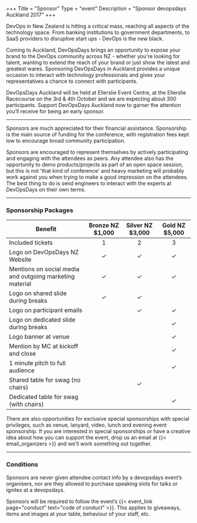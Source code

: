 +++
Title = "Sponsor"
Type = "event"
Description = "Sponsor devopsdays Auckland 2017"
+++

<p>
DevOps in New Zealand is hitting a critical mass, reaching all aspects of the technology space. From banking institutions to government departments, to SaaS providers to disruptive start ups - DevOps is the new black.</p>


<p>Coming to Auckland, DevOpsDays brings an opportunity to expose your brand to the DevOps community across NZ - whether you're looking for talent, wanting to extend the reach of your brand or just show the latest and greatest wares. Sponsoring DevOpsDays in Auckland provides a unique occasion to interact with technology professionals and gives your representatives a chance to connect with participants.</p>

<p>DevOpsDays Auckland will be held at Ellerslie Event Centre, at the Ellerslie Racecourse on the 3rd &amp; 4th October and we are expecting about 300 participants. Support DevOpsDays Auckland now to garner the attention you’ll receive for being an early sponsor.</p>

<hr/>

<p>Sponsors are much appreciated for their financial assistance. Sponsorship is the main source of funding for the conference, with registration fees kept low to encourage broad community participation.</p>

<p>Sponsors are encouraged to represent themselves by actively participating and engaging with the attendees as peers. Any attendee also has the opportunity to demo products/projects as part of an open space session, but this is not 'that kind of conference' and heavy marketing will probably work against you when trying to make a good impression on the attendees. The best thing to do is send engineers to interact with the experts at DevOpsDays on their own terms.</p>

<hr/>

### Sponsorship Packages

| Benefit                                                  | Bronze NZ $1,000 | Silver NZ $3,000 | Gold NZ $5,000 |
|----------------------------------------------------------|:----------------:|:----------------:|:--------------:|
| Included tickets                                         |         1        |         2        |        3       |
| Logo on DevOpsDays NZ Website                            |         ✓        |         ✓        |        ✓       |
| Mentions on social media and outgoing marketing material |         ✓        |         ✓        |        ✓       |
| Logo on shared slide during breaks                       |         ✓        |         ✓        |                |
| Logo on participant emails                               |                  |         ✓        |        ✓       |
| Logo on dedicated slide during breaks                    |                  |                  |        ✓       |
| Logo banner at venue                                     |                  |                  |        ✓       |
| Mention by MC at kickoff and close                       |                  |                  |        ✓       |
| 1 minute pitch to full audience                          |                  |                  |        ✓       |
| Shared table for swag (no chairs)                        |                  |         ✓        |                |
| Dedicated table for swag (with chairs)                   |                  |                  |        ✓       |

There are also opportunities for exclusive special sponsorships with special privileges, such as venue, lanyard, video, lunch and evening event sponsorship. If you are interested in special sponsorships or have a creative idea about how you can support the event, drop us an email at {{< email_organizers >}} and we’ll work something out together.

<hr/>

### Conditions
Sponsors are never given attendee contact info by a devopsdays event’s organisers, nor are they allowed to purchase speaking slots for talks or ignites at a devopsdays.

Sponsors will be required to follow the event’s {{< event_link page="conduct" text="code of conduct" >}}. This applies to giveaways, items and images at your table, behaviour of your staff, etc.